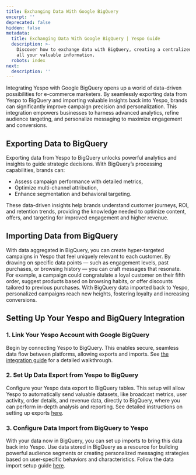 ```yaml
---
title: Exchanging Data With Google BigQuery
excerpt: ''
deprecated: false
hidden: false
metadata:
  title: Exchanging Data With Google BigQuery | Yespo Guide
  description: >-
    Discover how to exchange data with BigQuery, creating a centralized hub for
    all your valuable information.
  robots: index
next:
  description: ''
---
```

Integrating Yespo with Google BigQuery opens up a world of data-driven possibilities for e-commerce marketers. By seamlessly exporting data from Yespo to BigQuery and importing valuable insights back into Yespo, brands can significantly improve campaign precision and personalization. This integration empowers businesses to harness advanced analytics, refine audience targeting, and personalize messaging to maximize engagement and conversions.

## Exporting Data to BigQuery

Exporting data from Yespo to BigQuery unlocks powerful analytics and insights to guide strategic decisions. With BigQuery’s processing capabilities, brands can:

* Assess campaign performance with detailed metrics,
* Optimize multi-channel attribution,
* Enhance segmentation and behavioral targeting.

These data-driven insights help brands understand customer journeys, ROI, and retention trends, providing the knowledge needed to optimize content, offers, and targeting for improved engagement and higher revenue.

## Importing Data from BigQuery

With data aggregated in BigQuery, you can create hyper-targeted campaigns in Yespo that feel uniquely relevant to each customer. By drawing on specific data points — such as engagement levels, past purchases, or browsing history — you can craft messages that resonate. For example, a campaign could congratulate a loyal customer on their fifth order, suggest products based on browsing habits, or offer discounts tailored to previous purchases. With BigQuery data imported back to Yespo, personalized campaigns reach new heights, fostering loyalty and increasing conversions.

## Setting Up Your Yespo and BigQuery Integration

### 1\. Link Your Yespo Account with Google BigQuery

Begin by connecting Yespo to BigQuery. This enables secure, seamless data flow between platforms, allowing exports and imports. See [the integration guide](https://docs.yespo.io/docs/google-bigquery-integration) for a detailed walkthrough.

### 2\. Set Up Data Export from Yespo to BigQuery

Configure your Yespo data export to BigQuery tables. This setup will allow Yespo to automatically send valuable datasets, like broadcast metrics, user activity, order details, and revenue data, directly to BigQuery, where you can perform in-depth analysis and reporting. See detailed instructions on setting up exports [here](https://docs.yespo.io/docs/exporting-data-bigquery-tables).

### 3\. Configure Data Import from BigQuery to Yespo

With your data now in BigQuery, you can set up imports to bring this data back into Yespo. Use data stored in BigQuery as a resource for building powerful audience segments or creating personalized messaging strategies based on user-specific behaviors and characteristics. Follow the data import setup guide [here](https://docs.yespo.io/docs/importing-data-bigquery-tables).
